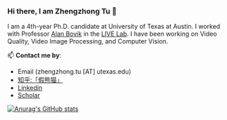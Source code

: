 ### Hi there, I am Zhengzhong Tu 👋

I am a 4th-year Ph.D. candidate at University of Texas at Austin. I worked with Professor [Alan Bovik](https://www.ece.utexas.edu/people/faculty/alan-bovik) in the [LIVE Lab](https://live.ece.utexas.edu/). I have been working on Video Quality, Video Image Processing, and Computer Vision.

📫 **Contact me by**:
- Email (zhengzhong.tu [AT] utexas.edu)
- [知乎:「假熊猫」](https://www.zhihu.com/people/tu-zheng-zhong)
- [Linkedin](https://www.linkedin.com/in/vztu/)
- [Scholar](https://scholar.google.com/citations?user=9ajdZaEAAAAJ&hl=en&authuser=2)

[![Anurag's GitHub stats](https://github-readme-stats.vercel.app/api?username=vztu&count_private=true)](https://github.com/anuraghazra/github-readme-stats)



<!--
**vztu/vztu** is a ✨ _special_ ✨ repository because its `README.md` (this file) appears on your GitHub profile.

Here are some ideas to get you started:

- 🔭 I’m currently working on ...
- 🌱 I’m currently learning ...
- 👯 I’m looking to collaborate on ...
- 🤔 I’m looking for help with ...
- 💬 Ask me about ...
- 📫 How to reach me: ...
- 😄 Pronouns: ...
- ⚡ Fun fact: ...
-->
